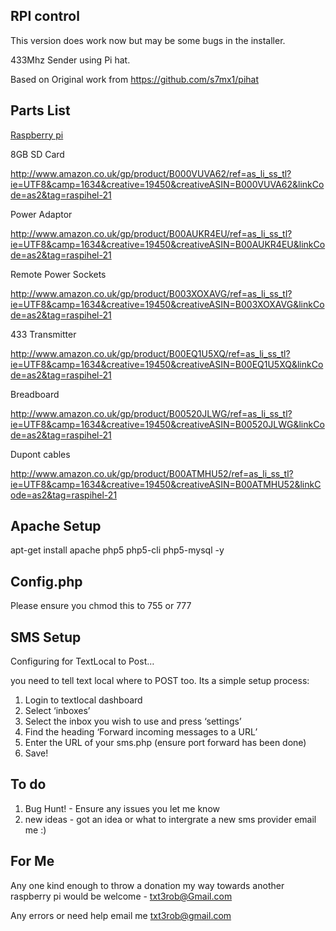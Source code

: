 RPI control
------------

This version does work now but may be some bugs in the installer. 


433Mhz Sender using Pi hat.

Based on Original work from https://github.com/s7mx1/pihat


Parts List
----------



[Raspberry pi](http://www.amazon.co.uk/gp/product/B008PT4GGC/ref=as_li_ss_tl?ie=UTF8&camp=1634&creative=19450&creativeASIN=B008PT4GGC&linkCode=as2&tag=raspihel-21)

8GB SD Card

http://www.amazon.co.uk/gp/product/B000VUVA62/ref=as_li_ss_tl?ie=UTF8&camp=1634&creative=19450&creativeASIN=B000VUVA62&linkCode=as2&tag=raspihel-21

Power Adaptor

http://www.amazon.co.uk/gp/product/B00AUKR4EU/ref=as_li_ss_tl?ie=UTF8&camp=1634&creative=19450&creativeASIN=B00AUKR4EU&linkCode=as2&tag=raspihel-21

Remote Power Sockets

http://www.amazon.co.uk/gp/product/B003XOXAVG/ref=as_li_ss_tl?ie=UTF8&camp=1634&creative=19450&creativeASIN=B003XOXAVG&linkCode=as2&tag=raspihel-21

433 Transmitter

http://www.amazon.co.uk/gp/product/B00EQ1U5XQ/ref=as_li_ss_tl?ie=UTF8&camp=1634&creative=19450&creativeASIN=B00EQ1U5XQ&linkCode=as2&tag=raspihel-21

Breadboard

http://www.amazon.co.uk/gp/product/B00520JLWG/ref=as_li_ss_tl?ie=UTF8&camp=1634&creative=19450&creativeASIN=B00520JLWG&linkCode=as2&tag=raspihel-21

Dupont cables

http://www.amazon.co.uk/gp/product/B00ATMHU52/ref=as_li_ss_tl?ie=UTF8&camp=1634&creative=19450&creativeASIN=B00ATMHU52&linkCode=as2&tag=raspihel-21





Apache Setup
------------

apt-get install apache php5 php5-cli php5-mysql -y


Config.php
----------
Please ensure you chmod this to 755 or 777


SMS Setup
------------


Configuring for TextLocal to Post…

you need to tell text local where to POST too. Its a simple setup process:

1. Login to textlocal dashboard
2. Select ‘inboxes’
3. Select the inbox you wish to use and press ‘settings’
4. Find the heading ‘Forward incoming messages to a URL’
5. Enter the URL of your sms.php (ensure port forward has been done)
6. Save!



To do
---------------
1) Bug Hunt! - Ensure any issues you let me know
2) new ideas - got an idea or what to intergrate a new sms provider email me :)

For Me
--------------
Any one kind enough to throw a donation my way towards another  raspberry pi  would be welcome - txt3rob@Gmail.com

Any errors or need help email me txt3rob@gmail.com

